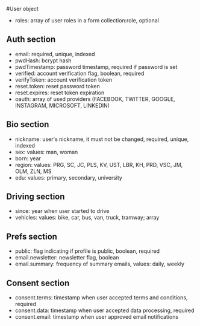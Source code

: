 #User object 
* roles: array of user roles in a form collection:role, optional

## Auth section

* email: required, unique, indexed
* pwdHash: bcrypt hash
* pwdTimestamp: password timestamp, required if password is set
* verified: account verification flag, boolean, required
* verifyToken: account verification token
* reset.token: reset password token
* reset.expires: reset token expiration
* oauth: array of used providers (FACEBOOK, TWITTER, GOOGLE, INSTAGRAM, MICROSOFT, LINKEDIN)

## Bio section

* nickname: user's nickname, it must not be changed, required, unique, indexed
* sex: values: man, woman
* born: year
* region: values: PRG, SC, JC, PLS, KV, UST, LBR, KH, PRD, VSC, JM, OLM, ZLN, MS
* edu: values: primary, secondary, university

## Driving section

* since: year when user started to drive
* vehicles: values: bike, car, bus, van, truck, tramway; array

## Prefs section

* public: flag indicating if profile is public, boolean, required
* email.newsletter: newsletter flag, boolean
* email.summary: frequency of summary emails, values: daily, weekly

## Consent section

* consent.terms: timestamp when user accepted terms and conditions, required
* consent.data: timestamp when user accepted data processing, required
* consent.email: timestamp when user approved email notifications

